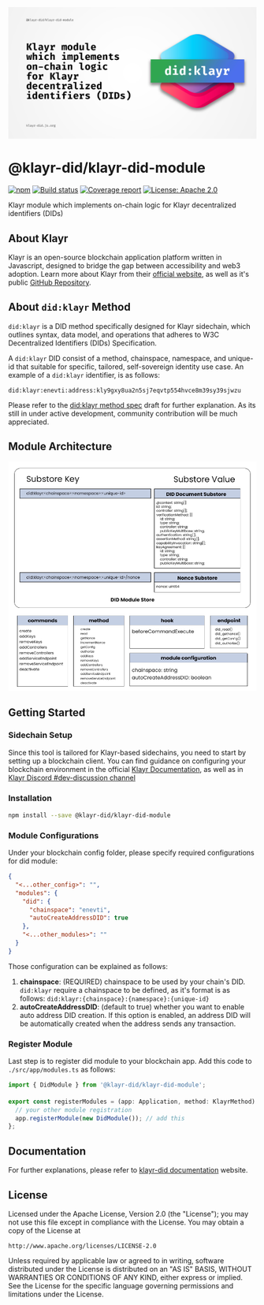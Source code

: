 ![Header](https://raw.githubusercontent.com/aldhosutra/klayr-did/HEAD/static/klayr-did-module-header.jpg)

# @klayr-did/klayr-did-module

[![npm](https://img.shields.io/npm/v/@klayr-did/klayr-did-module)](https://npmjs.com/package/@klayr-did/klayr-did-module)
[![Build status](https://img.shields.io/github/actions/workflow/status/aldhosutra/klayr-did/codecov.yml?branch=main)](https://github.com/aldhosutra/klayr-did/actions)
[![Coverage report](https://codecov.io/gh/aldhosutra/klayr-did/branch/main/graph/badge.svg?flag=klayr-did-module&precision=2)](https://app.codecov.io/gh/aldhosutra/klayr-did)
[![License: Apache 2.0](https://img.shields.io/github/license/aldhosutra/klayr-did?color=green)](http://www.apache.org/licenses/LICENSE-2.0)

Klayr module which implements on-chain logic for Klayr decentralized identifiers (DIDs)

## About Klayr

Klayr is an open-source blockchain application platform written in Javascript, designed to bridge the gap between accessibility and web3 adoption. Learn more about Klayr from their [official website](https://klayr.xyz), as well as it's public [GitHub Repository](https://github.com/KlayrHQ).

## About `did:klayr` Method

`did:klayr` is a DID method specifically designed for Klayr sidechain, which outlines syntax, data model, and operations that adheres to W3C Decentralized Identifiers (DIDs) Specification.

A `did:klayr` DID consist of a method, chainspace, namespace, and unique-id that suitable for specific, tailored, self-sovereign identity use case. An example of a `did:klayr` identifier, is as follows:

```abnf
did:klayr:enevti:address:kly9gxy8ua2n5sj7eqvtp554hvce8m39sy39sjwzu
```

Please refer to the [did:klayr method spec](https://github.com/aldhosutra/klayr-did/blob/main/packages/klayr-did-module/docs/did-method-spec.md) draft for further explanation. As its still in under active development, community contribution will be much appreciated.

## Module Architecture

![Module Architecture](https://raw.githubusercontent.com/aldhosutra/klayr-did/HEAD/static/did-module.jpg)

## Getting Started

### Sidechain Setup

Since this tool is tailored for Klayr-based sidechains, you need to start by setting up a blockchain client. You can find guidance on configuring your blockchain environment in the official [Klayr Documentation](https://klayr.xyz/documentation/build-blockchain/index.html), as well as in [Klayr Discord #dev-discussion channel](https://klayr.chat/)

### Installation

```sh
npm install --save @klayr-did/klayr-did-module
```

### Module Configurations

Under your blockchain config folder, please specify required configurations for did module:

```json
{
  "<...other_config>": "",
  "modules": {
    "did": {
      "chainspace": "enevti",
      "autoCreateAddressDID": true
    },
    "<...other_modules>": ""
  }
}
```

Those configuration can be explained as follows:

1. **chainspace**: (REQUIRED) chainspace to be used by your chain's DID. `did:klayr` require a chainspace to be defined, as it's format is as follows: `did:klayr:{chainspace}:{namespace}:{unique-id}`
2. **autoCreateAddressDID**: (default to true) whether you want to enable auto address DID creation. If this option is enabled, an address DID will be automatically created when the address sends any transaction.

### Register Module

Last step is to register did module to your blockchain app. Add this code to `./src/app/modules.ts` as follows:

```typescript
import { DidModule } from '@klayr-did/klayr-did-module';

export const registerModules = (app: Application, method: KlayrMethod): void => {
  // your other module registration
  app.registerModule(new DidModule()); // add this
};
```

## Documentation

For further explanations, please refer to [klayr-did documentation](https://klayr-did.js.org) website.

## License

Licensed under the Apache License, Version 2.0 (the "License");
you may not use this file except in compliance with the License.
You may obtain a copy of the License at

    http://www.apache.org/licenses/LICENSE-2.0

Unless required by applicable law or agreed to in writing, software
distributed under the License is distributed on an "AS IS" BASIS,
WITHOUT WARRANTIES OR CONDITIONS OF ANY KIND, either express or implied.
See the License for the specific language governing permissions and
limitations under the License.
